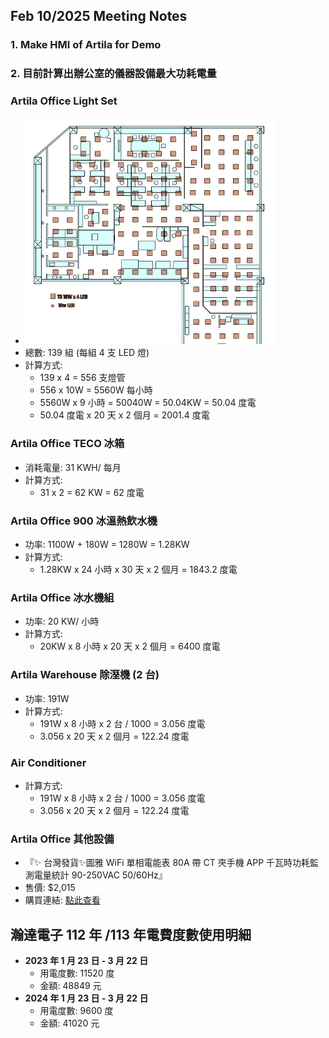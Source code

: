 ## Feb 10/2025 Meeting Notes
### 1. Make HMI of Artila for Demo
### 2. 目前計算出辦公室的儀器設備最大功耗電量
 ### Artila Office Light Set
- <img src="./image 1/Office Light tubes.jpg" alt="alt text" width="400">
- 總數: 139 組 (每組 4 支 LED 燈)
- 計算方式: 
  - 139 x 4 = 556 支燈管
  - 556 x 10W = 5560W 每小時
  - 5560W x 9 小時 = 50040W = 50.04KW = 50.04 度電
  - 50.04 度電 x 20 天 x 2 個月 = 2001.4 度電

### Artila Office TECO 冰箱
- 消耗電量: 31 KWH/ 每月
- 計算方式: 
  - 31 x 2 = 62 KW = 62 度電

### Artila Office 900 冰溫熱飲水機
- 功率: 1100W + 180W = 1280W = 1.28KW
- 計算方式:
  - 1.28KW x 24 小時 x 30 天 x 2 個月 = 1843.2 度電

### Artila Office 冰水機組
- 功率: 20 KW/ 小時
- 計算方式:
  - 20KW x 8 小時 x 20 天 x 2 個月 = 6400 度電

### Artila Warehouse 除溼機 (2 台)
- 功率: 191W
- 計算方式:
  - 191W x 8 小時 x 2 台 / 1000 = 3.056 度電
  - 3.056 x 20 天 x 2 個月 = 122.24 度電

### Air Conditioner
- 計算方式:
  - 191W x 8 小時 x 2 台 / 1000 = 3.056 度電
  - 3.056 x 20 天 x 2 個月 = 122.24 度電

### Artila Office 其他設備
- 『✨ 台灣發貨✨圖雅 WiFi 單相電能表 80A 帶 CT 夾手機 APP 千瓦時功耗監測電量統計 90-250VAC 50/60Hz』
- 售價: $2,015
- 購買連結: [點此查看](https://tw.shp.ee/b8KUjXH)

## 瀚達電子 112 年 /113 年電費度數使用明細
- **2023 年 1 月 23 日 - 3 月 22 日**
  - 用電度數: 11520 度
  - 金額: 48849 元
- **2024 年 1 月 23 日 - 3 月 22 日**
  - 用電度數: 9600 度
  - 金額: 41020 元
